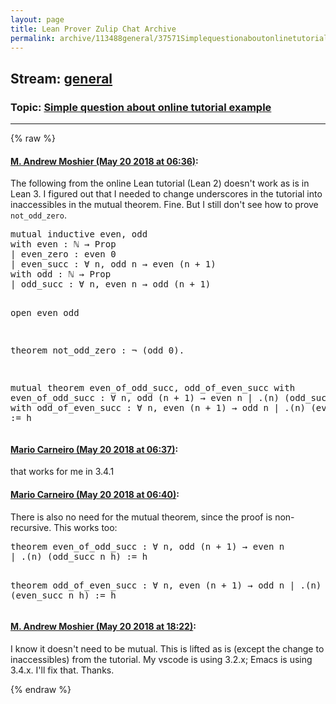 ```yaml
---
layout: page
title: Lean Prover Zulip Chat Archive 
permalink: archive/113488general/37571Simplequestionaboutonlinetutorialexample.html
---
```


## Stream: [general](index.html)
### Topic: [Simple question about online tutorial example](37571Simplequestionaboutonlinetutorialexample.html)

---


{% raw %}
#### [ M. Andrew Moshier (May 20 2018 at 06:36)](https://leanprover.zulipchat.com/#narrow/stream/113488-general/topic/Simple%20question%20about%20online%20tutorial%20example/near/126819103):
<p>The following from the online Lean tutorial (Lean 2) doesn't work as is in Lean 3. I figured out that I needed to change underscores in the tutorial into inaccessibles in the mutual theorem. Fine. But I still don't see how to prove <code>not_odd_zero</code>.</p>
<div class="codehilite"><pre><span></span>mutual inductive even, odd
with even : ℕ → Prop
| even_zero : even 0
| even_succ : ∀ n, odd n → even (n + 1)
with odd : ℕ → Prop
| odd_succ : ∀ n, even n → odd (n + 1)

open even odd

theorem not_odd_zero : ¬ (odd 0).

mutual theorem even_of_odd_succ, odd_of_even_succ
with even_of_odd_succ : ∀ n, odd (n + 1) → even n
| .(n) (odd_succ n h) := h
with odd_of_even_succ : ∀ n, even (n + 1) → odd n
| .(n) (even_succ n h) := h
</pre></div>

#### [ Mario Carneiro (May 20 2018 at 06:37)](https://leanprover.zulipchat.com/#narrow/stream/113488-general/topic/Simple%20question%20about%20online%20tutorial%20example/near/126819111):
<p>that works for me in 3.4.1</p>

#### [ Mario Carneiro (May 20 2018 at 06:40)](https://leanprover.zulipchat.com/#narrow/stream/113488-general/topic/Simple%20question%20about%20online%20tutorial%20example/near/126819197):
<p>There is also no need for the mutual theorem, since the proof is non-recursive. This works too:</p>
<div class="codehilite"><pre><span></span>theorem even_of_odd_succ : ∀ n, odd (n + 1) → even n
| .(n) (odd_succ n h) := h

theorem odd_of_even_succ : ∀ n, even (n + 1) → odd n
| .(n) (even_succ n h) := h
</pre></div>

#### [ M. Andrew Moshier (May 20 2018 at 18:22)](https://leanprover.zulipchat.com/#narrow/stream/113488-general/topic/Simple%20question%20about%20online%20tutorial%20example/near/126836719):
<p>I know it doesn't need to be mutual. This is lifted as is (except the change to inaccessibles) from the tutorial. My vscode is using 3.2.x; Emacs is using 3.4.x.  I'll fix that. Thanks.</p>


{% endraw %}
